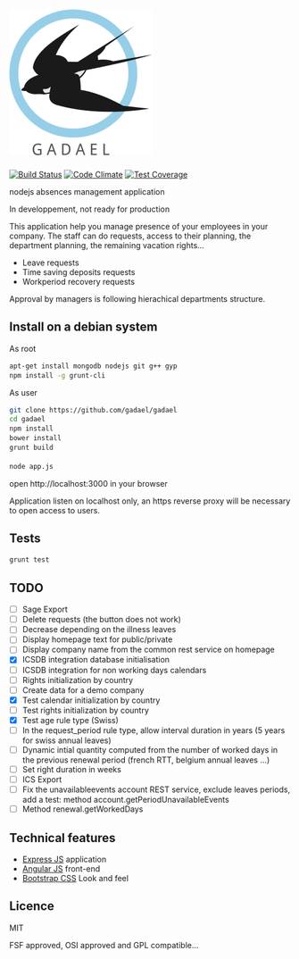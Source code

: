 # ![Gadael](public/images/logoText256.png)

[![Build Status](https://travis-ci.org/gadael/gadael.svg)](https://travis-ci.org/gadael/gadael)
[![Code Climate](https://codeclimate.com/github/gadael/gadael/badges/gpa.svg)](https://codeclimate.com/github/gadael/gadael)
[![Test Coverage](https://codeclimate.com/github/gadael/gadael/badges/coverage.svg)](https://codeclimate.com/github/gadael/gadael/coverage)

nodejs absences management application

In developpement, not ready for production




This application help you manage presence of your employees in your company. The staff can do requests, access to their planning, the department planning, the remaining vacation rights...

* Leave requests
* Time saving deposits requests
* Workperiod recovery requests

Approval by managers is following hierachical departments structure.


## Install on a debian system

As root

```bash
apt-get install mongodb nodejs git g++ gyp
npm install -g grunt-cli
```

As user

```bash
git clone https://github.com/gadael/gadael
cd gadael
npm install
bower install
grunt build

node app.js
```

open http://localhost:3000 in your browser

Application listen on localhost only, an https reverse proxy will be necessary to open access to users.


## Tests

```bash
grunt test
```

## TODO

- [ ] Sage Export
- [ ] Delete requests (the button does not work)
- [ ] Decrease depending on the illness leaves
- [ ] Display homepage text for public/private
- [ ] Display company name from the common rest service on homepage
- [x] ICSDB integration database initialisation
- [ ] ICSDB integration for non working days calendars
- [ ] Rights initialization by country
- [ ] Create data for a demo company
- [x] Test calendar initialization by country
- [ ] Test rights initialization by country
- [x] Test age rule type (Swiss)
- [ ] In the request_period rule type, allow interval duration in years (5 years for swiss annual leaves)
- [ ] Dynamic intial quantity computed from the number of worked days in the previous renewal period (french RTT, belgium annual leaves ...)
- [ ] Set right duration in weeks
- [ ] ICS Export
- [ ] Fix the unavailableevents account REST service, exclude leaves periods, add a test: method account.getPeriodUnavailableEvents
- [ ] Method renewal.getWorkedDays

## Technical features

* [Express JS](http://expressjs.com/) application
* [Angular JS](https://angularjs.org/) front-end
* [Bootstrap CSS](http://getbootstrap.com/) Look and feel



## Licence

MIT

FSF approved, OSI approved and GPL compatible...